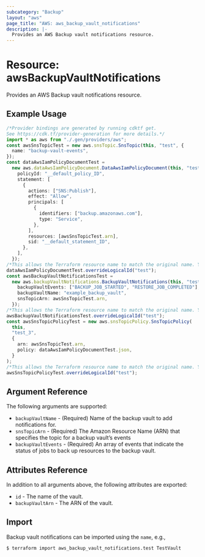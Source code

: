 ```yaml
---
subcategory: "Backup"
layout: "aws"
page_title: "AWS: aws_backup_vault_notifications"
description: |-
  Provides an AWS Backup vault notifications resource.
---
```


# Resource: awsBackupVaultNotifications

Provides an AWS Backup vault notifications resource.

## Example Usage

```typescript
/*Provider bindings are generated by running cdktf get.
See https://cdk.tf/provider-generation for more details.*/
import * as aws from "./.gen/providers/aws";
const awsSnsTopicTest = new aws.snsTopic.SnsTopic(this, "test", {
  name: "backup-vault-events",
});
const dataAwsIamPolicyDocumentTest =
  new aws.dataAwsIamPolicyDocument.DataAwsIamPolicyDocument(this, "test_1", {
    policyId: "__default_policy_ID",
    statement: [
      {
        actions: ["SNS:Publish"],
        effect: "Allow",
        principals: [
          {
            identifiers: ["backup.amazonaws.com"],
            type: "Service",
          },
        ],
        resources: [awsSnsTopicTest.arn],
        sid: "__default_statement_ID",
      },
    ],
  });
/*This allows the Terraform resource name to match the original name. You can remove the call if you don't need them to match.*/
dataAwsIamPolicyDocumentTest.overrideLogicalId("test");
const awsBackupVaultNotificationsTest =
  new aws.backupVaultNotifications.BackupVaultNotifications(this, "test_2", {
    backupVaultEvents: ["BACKUP_JOB_STARTED", "RESTORE_JOB_COMPLETED"],
    backupVaultName: "example_backup_vault",
    snsTopicArn: awsSnsTopicTest.arn,
  });
/*This allows the Terraform resource name to match the original name. You can remove the call if you don't need them to match.*/
awsBackupVaultNotificationsTest.overrideLogicalId("test");
const awsSnsTopicPolicyTest = new aws.snsTopicPolicy.SnsTopicPolicy(
  this,
  "test_3",
  {
    arn: awsSnsTopicTest.arn,
    policy: dataAwsIamPolicyDocumentTest.json,
  }
);
/*This allows the Terraform resource name to match the original name. You can remove the call if you don't need them to match.*/
awsSnsTopicPolicyTest.overrideLogicalId("test");

```

## Argument Reference

The following arguments are supported:

* `backupVaultName` - (Required) Name of the backup vault to add notifications for.
* `snsTopicArn` - (Required) The Amazon Resource Name (ARN) that specifies the topic for a backup vault’s events
* `backupVaultEvents` - (Required) An array of events that indicate the status of jobs to back up resources to the backup vault.

## Attributes Reference

In addition to all arguments above, the following attributes are exported:

* `id` - The name of the vault.
* `backupVaultArn` - The ARN of the vault.

## Import

Backup vault notifications can be imported using the `name`, e.g.,

```console
$ terraform import aws_backup_vault_notifications.test TestVault
```
